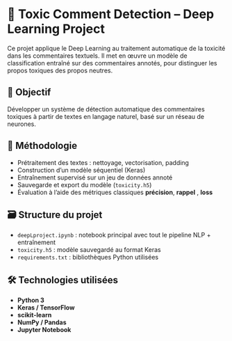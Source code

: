 # 🧠 Toxic Comment Detection – Deep Learning Project

Ce projet applique le Deep Learning au traitement automatique de la toxicité dans les commentaires textuels. Il met en œuvre un modèle de classification entraîné sur des commentaires annotés, pour distinguer les propos toxiques des propos neutres.

## 🎯 Objectif

Développer un système de détection automatique des commentaires toxiques à partir de textes en langage naturel, basé sur un réseau de neurones.

## 🔧 Méthodologie

- Prétraitement des textes : nettoyage, vectorisation, padding
- Construction d’un modèle séquentiel (Keras)
- Entraînement supervisé sur un jeu de données annoté
- Sauvegarde et export du modèle (`toxicity.h5`)
- Évaluation à l’aide des métriques classiques **précision**, **rappel** , **loss**

## 🗃️ Structure du projet

- `deepLproject.ipynb` : notebook principal avec tout le pipeline NLP + entraînement
- `toxicity.h5` : modèle sauvegardé au format Keras
- `requirements.txt` : bibliothèques Python utilisées

## 🛠️ Technologies utilisées

- **Python 3**
- **Keras / TensorFlow**
- **scikit-learn**
- **NumPy / Pandas**
- **Jupyter Notebook**

